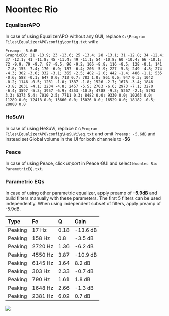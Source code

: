 # Noontec Rio

### EqualizerAPO
In case of using EqualizerAPO without any GUI, replace `C:\Program Files\EqualizerAPO\config\config.txt`
with:
```
Preamp: -5.6dB
GraphicEQ: 21 -13.9; 23 -13.6; 25 -13.4; 28 -13.1; 31 -12.8; 34 -12.4; 37 -12.1; 41 -11.8; 45 -11.4; 49 -11.1; 54 -10.8; 60 -10.4; 66 -10.1; 72 -9.9; 79 -9.7; 87 -9.5; 96 -9.2; 106 -8.8; 116 -8.5; 128 -8.1; 141 -7.8; 155 -7.4; 170 -6.9; 187 -6.4; 206 -5.9; 227 -5.3; 249 -4.8; 274 -4.3; 302 -3.6; 332 -3.1; 365 -2.5; 402 -2.0; 442 -1.4; 486 -1.1; 535 -0.6; 588 -0.1; 647 0.0; 712 0.7; 783 1.0; 861 0.6; 947 0.3; 1042 -0.2; 1146 -0.5; 1261 -1.0; 1387 -1.8; 1526 -2.7; 1678 -3.4; 1846 -3.8; 2031 -4.1; 2234 -4.8; 2457 -5.5; 2703 -6.6; 2973 -7.1; 3270 -6.4; 3597 -5.3; 3957 -6.9; 4353 -10.8; 4788 -9.3; 5267 -2.1; 5793 3.3; 6373 5.4; 7010 2.5; 7711 0.3; 8482 0.0; 9330 0.0; 10263 0.0; 11289 0.0; 12418 0.0; 13660 0.0; 15026 0.0; 16529 0.0; 18182 -0.5; 20000 0.0
```

### HeSuVi
In case of using HeSuVi, replace `C:\Program Files\EqualizerAPO\config\HeSuVi\eq.txt` and omit `Preamp:
-5.6dB` and instead set Global volume in the UI for both channels to **-56**

### Peace
In case of using Peace, click *Import* in Peace GUI and select `Noontec Rio ParametricEQ.txt`.

### Parametric EQs
In case of using other parametric equalizer, apply preamp of **-5.9dB** and build filters manually
with these parameters. The first 5 filters can be used independently.
When using independent subset of filters, apply preamp of -5.9dB.

| Type    | Fc      |    Q | Gain     |
|:--------|:--------|:-----|:---------|
| Peaking | 17 Hz   | 0.18 | -13.6 dB |
| Peaking | 158 Hz  | 0.8  | -3.5 dB  |
| Peaking | 2720 Hz | 1.36 | -6.2 dB  |
| Peaking | 4550 Hz | 3.87 | -10.9 dB |
| Peaking | 6145 Hz | 3.64 | 8.2 dB   |
| Peaking | 303 Hz  | 2.33 | -0.7 dB  |
| Peaking | 790 Hz  | 1.61 | 1.8 dB   |
| Peaking | 1648 Hz | 2.66 | -1.3 dB  |
| Peaking | 2381 Hz | 6.02 | 0.7 dB   |

![](https://raw.githubusercontent.com/jaakkopasanen/AutoEq/master/results/innerfidelity/sbaf-serious/Noontec%20Rio/Noontec%20Rio.png)